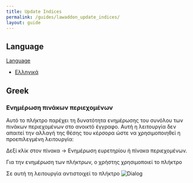 ```yaml
---
title: Update Indices
permalink: /guides/lawaddon_update_indices/
layout: guide
---
```



## Language
<div class="btn-group">
  <a href="#" class="btn btn-primary">Language</a>
  <a href="#" class="btn btn-primary dropdown-toggle" data-toggle="dropdown"><span class="caret"></span></a>
  <ul class="dropdown-menu">
    <li><a href="#greek">Ελληνικά</a></li>
  </ul>
</div>

## Greek

### Ενημέρωση πινάκων περιεχομένων
Αυτό το πλήκτρο παρέχει τη δυνατότητα ενημέρωσης του συνόλου των πινάκων περιεχομένων στο ανοικτό έγγραφο. Αυτή η λειτουργία δεν απαιτεί την αλλαγή της θέσης του κέρσορα ώστε να χρησιμοποιηθεί η προεπιλεγμένη λειτουργία:

Δεξί κλίκ στον πίνακα -> Ενημέρωση ευρετηρίου ή πίνακα περιεχομένων.

Για την ενημέρωση των πλήκτρων, ο χρήστης χρησιμοποιεί το πλήκτρο 

Σε αυτή τη λειτουργία αντιστοιχεί το πλήκτρο ![Dialog](../../img/help/lawaddon/help_icon_update.png)